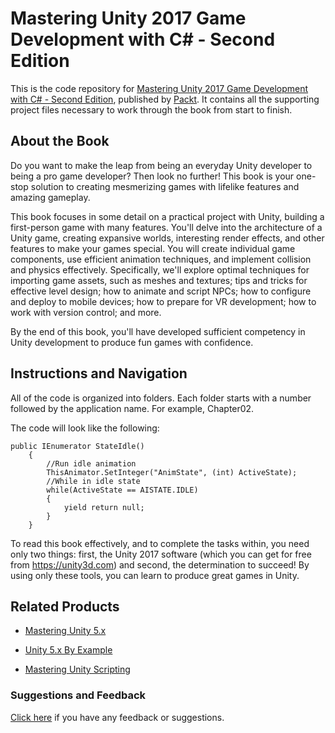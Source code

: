 # Mastering Unity 2017 Game Development with C# - Second Edition
This is the code repository for [Mastering Unity 2017 Game Development with C# - Second Edition](https://www.packtpub.com/web-development/mastering-unity-2017-game-development-c-second-edition?utm_source=github&utm_medium=repository&utm_campaign=9781788479837), published by [Packt](https://www.packtpub.com/?utm_source=github). It contains all the supporting project files necessary to work through the book from start to finish.
## About the Book
Do you want to make the leap from being an everyday Unity developer to being a pro game developer? Then look no further! This book is your one-stop solution to creating mesmerizing games with lifelike features and amazing gameplay.

This book focuses in some detail on a practical project with Unity, building a first-person game with many features. You'll delve into the architecture of a Unity game, creating expansive worlds, interesting render effects, and other features to make your games special. You will create individual game components, use efficient animation techniques, and implement collision and physics effectively. Specifically, we'll explore optimal techniques for importing game assets, such as meshes and textures; tips and tricks for effective level design; how to animate and script NPCs; how to configure and deploy to mobile devices; how to prepare for VR development; how to work with version control; and more.

By the end of this book, you'll have developed sufficient competency in Unity development to produce fun games with confidence.

## Instructions and Navigation
All of the code is organized into folders. Each folder starts with a number followed by the application name. For example, Chapter02.



The code will look like the following:
```
public IEnumerator StateIdle() 
    { 
        //Run idle animation 
        ThisAnimator.SetInteger("AnimState", (int) ActiveState); 
        //While in idle state 
        while(ActiveState == AISTATE.IDLE) 
        { 
            yield return null; 
        } 
    } 
```

To read this book effectively, and to complete the tasks within, you need only two things: first, the Unity 2017 software (which you can get for free from https://unity3d.com) and second, the determination to succeed! By using only these tools, you can learn to produce great games in Unity.

## Related Products
* [Mastering Unity 5.x](https://www.packtpub.com/game-development/mastering-unity-5x?utm_source=github&utm_medium=repository&utm_campaign=9781785880742)

* [Unity 5.x By Example](https://www.packtpub.com/game-development/unity-5x-example?utm_source=github&utm_medium=repository&utm_campaign=9781785888380)

* [Mastering Unity Scripting](https://www.packtpub.com/game-development/mastering-unity-5x-scripting?utm_source=github&utm_medium=repository&utm_campaign=9781784390655)

### Suggestions and Feedback
[Click here](https://docs.google.com/forms/d/e/1FAIpQLSe5qwunkGf6PUvzPirPDtuy1Du5Rlzew23UBp2S-P3wB-GcwQ/viewform) if you have any feedback or suggestions.

